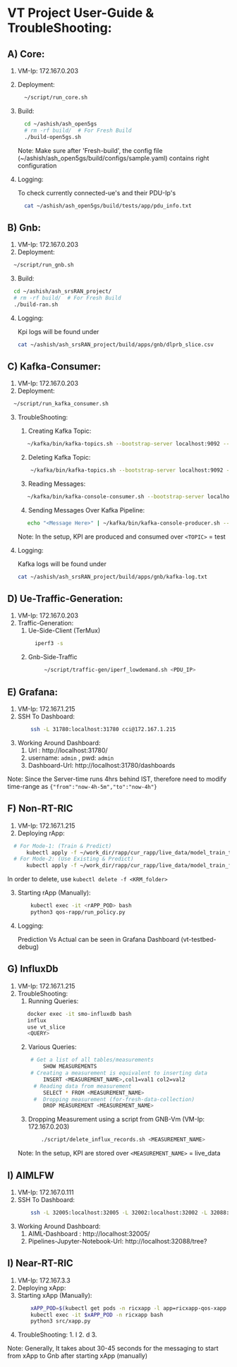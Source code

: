 # VT Project User-Guide & TroubleShooting:
## A) Core:
1. VM-Ip: 172.167.0.203
2. Deployment:
    ```bash
      ~/script/run_core.sh
    ```
3. Build:
    ```bash
      cd ~/ashish/ash_open5gs
      # rm -rf build/  # For Fresh Build
      ./build-open5gs.sh
    ```
    Note: Make sure after 'Fresh-build', the config file (~/ashish/ash_open5gs/build/configs/sample.yaml) contains right configuration

 4. Logging:
    
    To check currently connected-ue's and their PDU-Ip's
    ```bash
      cat ~/ashish/ash_open5gs/build/tests/app/pdu_info.txt
    ```
   
## B) Gnb:
1. VM-Ip: 172.167.0.203
2. Deployment:
  ```bash
    ~/script/run_gnb.sh
  ```
3. Build:
  ```bash
    cd ~/ashish/ash_srsRAN_project/
    # rm -rf build/  # For Fresh Build
    ./build-ran.sh
  ```

4. Logging:

    Kpi logs will be found under
    ```bash
    cat ~/ashish/ash_srsRAN_project/build/apps/gnb/dlprb_slice.csv
    ```

## C) Kafka-Consumer:
1. VM-Ip: 172.167.0.203
2. Deployment:
  ```bash
    ~/script/run_kafka_consumer.sh
  ```
3. TroubleShooting:
    1. Creating Kafka Topic:
     ```bash
        ~/kafka/bin/kafka-topics.sh --bootstrap-server localhost:9092 --create --topic <TOPIC>
     ```
    2. Deleting Kafka Topic:
    ```bash
        ~/kafka/bin/kafka-topics.sh --bootstrap-server localhost:9092 --delete --topic <TOPIC>
     ```
    3. Reading Messages:
     ```bash
        ~/kafka/bin/kafka-console-consumer.sh --bootstrap-server localhost:9092 --topic <TOPIC> --from-beginning
     ```
    4. Sending Messages Over Kafka Pipeline:
     ```bash
        echo "<Message Here>" | ~/kafka/bin/kafka-console-producer.sh --bootstrap-server localhost:9092 --topic <TOPIC>
     ```
     Note: In the setup, KPI are produced and consumed over `<TOPIC>` = test
 
4. Logging:

    Kafka logs will be found under
    ```bash
    cat ~/ashish/ash_srsRAN_project/build/apps/gnb/kafka-log.txt
    ```

## D) Ue-Traffic-Generation:
1. VM-Ip: 172.167.0.203
2. Traffic-Generation:
    1. Ue-Side-Client (TerMux) 
          ```bash
            iperf3 -s
          ```
    2. Gnb-Side-Traffic
        ```bash
             ~/script/traffic-gen/iperf_lowdemand.sh <PDU_IP>
          ```
## E) Grafana:
1. VM-Ip: 172.167.1.215
2. SSH To Dashboard:
    ```bash
        ssh -L 31780:localhost:31780 cci@172.167.1.215
    ```
3. Working Around Dashboard:
    1. Url : http://localhost:31780/
    2. username: `admin` , pwd: `admin` 
    3. Dashboard-Url: http://localhost:31780/dashboards

Note: Since the Server-time runs 4hrs behind IST, therefore need to modify time-range as `{"from":"now-4h-5m","to":"now-4h"}`

## F) Non-RT-RIC 
1. VM-Ip: 172.167.1.215
2. Deploying rApp:
  ```bash
    # For Mode-1: (Train & Predict)
        kubectl apply -f ~/work_dir/rapp/cur_rapp/live_data/model_train_true/.
    # For Mode-2: (Use Existing & Predict)
        kubectl apply -f ~/work_dir/rapp/cur_rapp/live_data/model_train_false/.
  ```
  In order to delete, use `kubectl delete -f <KRM_folder>`
  
3. Starting rApp (Manually):
    ```bash
        kubectl exec -it <rAPP_POD> bash
        python3 qos-rapp/run_policy.py
    ```
 
4. Logging:

    Prediction Vs Actual can be seen in Grafana Dashboard (vt-testbed-debug)
    
## G) InfluxDb 
1. VM-Ip: 172.167.1.215
2. TroubleShooting:
    1. Running Queries:
     ```bash
        docker exec -it smo-influxdb bash
        influx
        use vt_slice
        <QUERY>
     ```
    2. Various Queries:
    ```bash
        # Get a list of all tables/measurements
            SHOW MEASUREMENTS
        # Creating a measurement is equivalent to inserting data
            INSERT <MEASUREMENT_NAME>,col1=val1 col2=val2
         # Reading data from measurement
            SELECT * FROM <MEASUREMENT_NAME>
         #  Dropping measurement (for-fresh-data-collection)
            DROP MEASUREMENT <MEASUREMENT_NAME>
     ```
   3. Dropping Measurement using a script from GNB-Vm (VM-Ip: 172.167.0.203)
        ```bash
            ./script/delete_influx_records.sh <MEASUREMENT_NAME>
        ```
     Note: In the setup, KPI are stored over `<MEASUREMENT_NAME>` = live_data
     
## I) AIMLFW 
1. VM-Ip: 172.167.0.111
2. SSH To Dashboard:
    ```bash
        ssh -L 32005:localhost:32005 -L 32002:localhost:32002 -L 32088:localhost:32088 cci@172.167.0.111
    ```
3. Working Around Dashboard:
    1. AIML-Dashboard : http://localhost:32005/
    2. Pipelines-Jupyter-Notebook-Url: http://localhost:32088/tree?



## I) Near-RT-RIC 
1. VM-Ip: 172.167.3.3
2. Deploying xApp:
3. Starting xApp (Manually):
    ```bash
        xAPP_POD=$(kubectl get pods -n ricxapp -l app=ricxapp-qos-xapp -o jsonpath='{.items[*].metadata.name}')
        kubectl exec -it $xAPP_POD -n ricxapp bash
        python3 src/xapp.py
    ```
4. TroubleShooting:
        1. l
        2. d
        3. 

Note: Generally, It takes about 30-45 seconds for the messaging to start from xApp to Gnb after starting xApp (manually)

